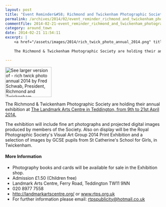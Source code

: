 ```yaml
---
layout: post
title: "Event Reminder&#58; Richmond and Twickenham Photographic Society Annual Exhibition - 9 to 21 April 2014"
permalink: /archives/2014/02/event_reminder_richmond_and_twickenham_photographi.html
commentfile: 2014-02-21-event_reminder_richmond_and_twickenham_photographi
category: around_town
date: 2014-02-21 11:54:11
excerpt: |
    <a href="/assets/images/2014/rich_twick_photo_annual_2014.png" title="See larger version of - rich twick photo annual 2014 by Fred Schwab, President, Richmond and Twickenham Photographic Society"><img src="/assets/images/2014/rich_twick_photo_annual_2014_thumb.png" width="150" height="97" alt="See larger version of - rich twick photo annual 2014 by Fred Schwab, President, Richmond and Twickenham Photographic Society" class="photo right" /></a>
    
    The Richmond & Twickenham Photographic Society are holding their annual exhibition at <a href="https://stmargarets.london/event/event/200705144361">The Landmark Arts Centre in Teddington, from 9th to 21st April 2014.</a>

---
```


<a href="/assets/images/2014/rich_twick_photo_annual_2014.png" title="See larger version of - rich twick photo annual 2014 by Fred Schwab, President, Richmond and Twickenham Photographic Society"><img src="/assets/images/2014/rich_twick_photo_annual_2014_thumb.png" width="150" height="97" alt="See larger version of - rich twick photo annual 2014 by Fred Schwab, President, Richmond and Twickenham Photographic Society" class="photo right" /></a>

The Richmond & Twickenham Photographic Society are holding their annual exhibition at [The Landmark Arts Centre in Teddington, from 9th to 21st April 2014.](/event/event/200705144361)

The exhibition will include fine art photographs and projected digital images produced by members of the Society. Also on display will be the Royal Photographic Society's Visual Art Group 2014 Print Exhibition and a selection of images by GCSE pupils from St Catherine's School for Girls, in Twickenham.

#### More Information

-   Photography books and cards will be available for sale in the Exhibition shop.
-   Admission £1.50 (Children free)
-   Landmark Arts Centre, Ferry Road, Teddington TW11 9NN
-   020 8977 7558
-   http://landmarkartscentre.org/ or www.rtps.org.uk
-   For further information please email: rtpspublicity@hotmail.co.uk
